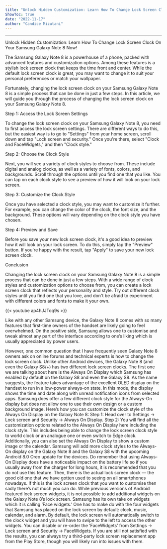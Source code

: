 ```yaml
---
title: "Unlock Hidden Customization: Learn How To Change Lock Screen Clock On Your Samsung Galaxy Note 8 Now!"
ShowToc: true 
date: "2022-11-17"
author: "Candice Mizutani"
---
```

*****
Unlock Hidden Customization: Learn How To Change Lock Screen Clock On Your Samsung Galaxy Note 8 Now!

The Samsung Galaxy Note 8 is a powerhouse of a phone, packed with advanced features and customization options. Among these features is a stylish lock screen clock that keeps the time front and center. While the default lock screen clock is great, you may want to change it to suit your personal preferences or match your wallpaper.

Fortunately, changing the lock screen clock on your Samsung Galaxy Note 8 is a simple process that can be done in just a few steps. In this article, we will guide you through the process of changing the lock screen clock on your Samsung Galaxy Note 8.

Step 1: Access the Lock Screen Settings

To change the lock screen clock on your Samsung Galaxy Note 8, you need to first access the lock screen settings. There are different ways to do this, but the easiest way is to go to "Settings" from your home screen, scroll down and tap "Lock screen and security." Once you're there, select "Clock and FaceWidgets," and then "Clock style."

Step 2: Choose the Clock Style

Next, you will see a variety of clock styles to choose from. These include digital and analog clocks, as well as a variety of fonts, colors, and backgrounds. Scroll through the options until you find one that you like. You can tap on each clock style to see a preview of how it will look on your lock screen.

Step 3: Customize the Clock Style

Once you have selected a clock style, you may want to customize it further. For example, you can change the color of the clock, the font size, and the background. These options will vary depending on the clock style you have chosen.

Step 4: Preview and Save

Before you save your new lock screen clock, it's a good idea to preview how it will look on your lock screen. To do this, simply tap the "Preview" button. If you're happy with the result, tap "Apply" to save your new lock screen clock.

Conclusion

Changing the lock screen clock on your Samsung Galaxy Note 8 is a simple process that can be done in just a few steps. With a wide range of clock styles and customization options to choose from, you can create a lock screen clock that reflects your personality and style. Try out different clock styles until you find one that you love, and don't be afraid to experiment with different colors and fonts to make it your own.

{{< youtube ap4hJJToq9s >}} 



Like with any other Samsung device, the Galaxy Note 8 comes with so many features that first-time owners of the handset are likely going to feel overwhelmed. On the positive side, Samsung allows one to customise and tweak almost any part of the interface according to one’s liking which is usually appreciated by power users.

However, one common question that I have frequently seen Galaxy Note 8 owners ask on online forums and technical experts is how to change the lock screen clock.
Unlike other Android devices, the Galaxy Note 8 (and even the Galaxy S8/+) has two different lock screen clocks. The first one we are talking about here is the Always On Display which Samsung has enabled by default on the Galaxy S8 and even the Galaxy S8. As the name suggests, the feature takes advantage of the excellent OLED display on the handset to run in a low-power always-on state. In this mode, the display shows the time and date along with unread notification icons from selected apps.
Samsung does offer a few different clock style for the Always-On display but does not allow one to use their own design or a custom background image.
Here’s how you can customize the clock style of the Always On Display on the Galaxy Note 8:
Step 1: Head over to Settings -> Lock screen and Security -> Always On Display.
Step 2: You will find all the customization options related to the Always On Display here including the clock style. This includes being able to change the lock screen clock style to world clock or an analogue one or even switch to Edge clock. Additionally, you can also set the Always On Display to show a custom image or the calendar.
Samsung will add more clock styles to the Always-On display on the Galaxy Note 8 and the Galaxy S8 with the upcoming Android 8.0 Oreo update for the devices. Do remember that using Always-On Display does have a noticeable impact on the battery life so if you usually away from the charger for long hours, it is recommended that you do not use this feature.
Then, there is the actual lock screen clock — the good old one that we have gotten used to seeing on all smartphones nowadays. If this is the lock screen clock that you want to customise then sadly there’s not much you can do. While previous versions of Android featured lock screen widgets, it is not possible to add additional widgets on the Galaxy Note 8’s lock screen.
Samsung has its own take on widgets which it is calling ‘Face widgets.’ One has to make do with the four widgets that Samsung has placed on the lock screen by default: clock, music, calendar, and alarm. By default, the lock screen will automatically switch to the clock widget and you will have to swipe to the left to access the other widgets.
You can disable or re-order the ‘FaceWidgets’ from Settings -> Lock screen and Security -> FaceWidgets.
If you are still not satisfied with the results, you can always try a third-party lock screen replacement app from the Play Store, though you will likely run into issues with them.




